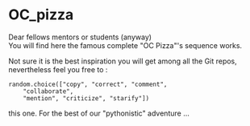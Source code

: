 # OC_pizza

Dear fellows mentors or students (anyway)<br>
You will find here the famous complete "OC Pizza"'s sequence works.

Not sure it is the best inspiration you will get among all the Git repos, nevertheless feel you free to :
```
random.choice(["copy", "correct", "comment",
    "collaborate",
    "mention", "criticize", "starify"])
 ```
this one. 
For the best of our "pythonistic" adventure ...
